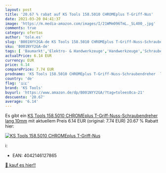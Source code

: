 ```yaml
---
layout: post
title: '20.67 % rabat auf KS Tools 158.5010 CHROMEplus T-Griff-Nus'
date: 2021-03-20 04:41:37
image: 'https://m.media-amazon.com/images/I/21WMm096TmL._SL400_.jpg'
comments: true
category: ofertas
author: 'tole.es'
slug: 'B001NYY2GA-de KS Tools 158.5010 CHROMEplus T-Griff-Nuss-Schraubendreher...'
sku: 'B001NYY2GA-de'
tags: [ 'Baumarkt','Elektro- & Handwerkzeuge','Handwerkzeuge','Schraubendreher','Torx-Schraubendreher','ks tools', ]
actualPrice: 6.14 EUR
currency: EUR
price: 6.14
comparePrice: 7.74 EUR
prodname: 'KS Tools 158.5010 CHROMEplus T-Griff-Nuss-Schraubendreher  lang  10mm'
country: 'de'
flag: '🇩🇪'
brand: 'KS Tools'
buyurl: 'https://www.amazon.de/dp/B001NYY2GA/?tag=tolees0ca-21'
descuento: '20.67'
average: '6.14'
---
```


Es gibt ein [KS Tools 158.5010 CHROMEplus T-Griff-Nuss-Schraubendreher  lang  10mm](https://www.amazon.de/dp/B001NYY2GA/?tag=tolees0ca-21) mit aktuellem Preis 6.14 EUR (original: 7.74 EUR) 20.67 % Rabatt hier:

[![KS Tools 158.5010 CHROMEplus T-Griff-Nus](https://m.media-amazon.com/images/I/21WMm096TmL._SL400_.jpg)](https://www.amazon.de/dp/B001NYY2GA/?tag=tolees0ca-21)

ℹ️:

- EAN: 4042146127865

[🛒 kauf es hier!!](https://www.amazon.de/dp/B001NYY2GA/?tag=tolees0ca-21)
